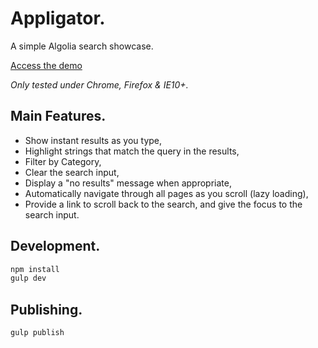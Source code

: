 # Appligator.

A simple Algolia search showcase.

[Access the demo](http://rayrutjes.github.io/appligator)

*Only tested under Chrome, Firefox & IE10+.*

## Main Features.

- Show instant results as you type,
- Highlight strings that match the query in the results,
- Filter by Category,
- Clear the search input,
- Display a "no results" message when appropriate,
- Automatically navigate through all pages as you scroll (lazy loading),
- Provide a link to scroll back to the search, and give the focus to the search input.


## Development.

```bash
npm install
gulp dev
```

## Publishing.

```bash
gulp publish
```


